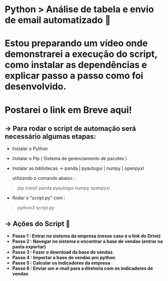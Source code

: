 # Python > Análise de tabela e envio de email automatizado 🤖

# **Estou preparando um vídeo onde demonstrarei a execução do script, como instalar as dependências e explicar passo a passo como foi desenvolvido.**

# Postarei o link em Breve aqui!

## → Para rodar o script de automação será necessário algumas etapas:

- Instalar o Python
- Instalar o Pip ( Sistema de gerenciamento de pacotes )
- Instalar as bibliotecas → panda | pyautogui | numpy | openpyxl
    
    utilizando o comando abaixo :
    

> pip install panda pyautogui numpy openpyxl
> 
- Rodar o "script.py" com :

> python3 script.py
> 

## → Ações do Script 🤖

- **Passo 1 : Entrar no sistema da empresa (nesse caso é o link do Drive)**
- **Passo 2 : Navegar no sistema e encontrar a base de vendas (entrar na pasta exportar)**
- **Passo 3 : Fazer o download da base de vendas**
- **Passo 4 : Importar a base de vendas pro python**
- **Passo 5 : Calcular os indicadores da empresa**
- **Passo 6 : Enviar um e-mail para a diretoria com os indicadores de vendas**
